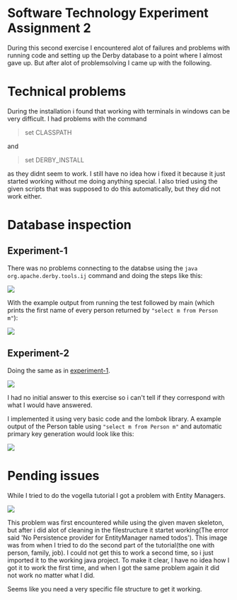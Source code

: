 
# Software Technology Experiment Assignment 2

During this second exercise I encountered alot of failures and problems with running code and setting up the Derby database to a point where I almost gave up. But after alot of problemsolving I came up with the following. 

# Technical problems

During the installation i found that working with terminals in windows can be very difficult. I had problems with the command
> set CLASSPATH

and

> set DERBY_INSTALL

as they didnt seem to work. I still have no idea how i fixed it because it just started working without me doing anything special. I also tried using the given scripts that was supposed to do this automatically, but they did not work either. 


# Database inspection

## __Experiment-1__

There was no problems connecting to the databse using the ```java org.apache.derby.tools.ij``` command and doing the steps like this:

![](https://cdn.discordapp.com/attachments/486595954582093827/750753919444975726/Untitled3452345.png)

With the example output from running the test followed by main (which prints the first name of every person returned by ```"select m from Person m"```):

![](https://cdn.discordapp.com/attachments/486595954582093827/750754409234825246/unknown.png)


## __Experiment-2__

Doing the same as in [experiment-1](#experiment-1).

![](https://scontent.fsvg2-1.fna.fbcdn.net/v/t1.15752-0/p480x480/118700656_313089599768923_8076000796560856623_n.png?_nc_cat=108&_nc_sid=b96e70&_nc_ohc=KCB9ttHkmrUAX-nBxA7&_nc_ht=scontent.fsvg2-1.fna&oh=79df4eed8f2a78681b2c33756d33f34f&oe=5F73B6DA)

I had no initial answer to this exercise so i can't tell if they correspond with what I would have answered.

I implemented it using very basic code and the lombok library. A example output of the Person table using ```"select m from Person m"``` and automatic primary key generation would look like this:

![](https://scontent.fsvg2-1.fna.fbcdn.net/v/t1.15752-9/118763634_600996587254987_2231878769238934403_n.png?_nc_cat=110&_nc_sid=b96e70&_nc_ohc=HBp7vcWmrvQAX-gziVC&_nc_ht=scontent.fsvg2-1.fna&oh=9e3df44cb94c6e70ac5dc2b7940623b2&oe=5F74E877)

# Pending issues
While I tried to do the vogella tutorial I got a problem with Entity Managers. 

![](https://scontent.fsvg2-1.fna.fbcdn.net/v/t1.15752-9/118709590_692925054657296_318132931294852922_n.png?_nc_cat=100&_nc_sid=b96e70&_nc_ohc=Q6eboZn0hdoAX98iExv&_nc_ht=scontent.fsvg2-1.fna&oh=3c1c94e575ba03ecd17b40ff0971be9d&oe=5F7681D7)

This problem was first encountered while using the given maven skeleton, but after i did alot of cleaning in the filestructure it startet working(The error said 'No Persistence provider for EntityManager named todos'). This image was from when I tried to do the second part of the tutorial(the one with person, family, job). I could not get this to work a second time, so i just imported it to the working java project. To make it clear, I have no idea how I got it to work the first time, and when I got the same problem again it did not work no matter what I did.

Seems like you need a very specific file structure to get it working.



